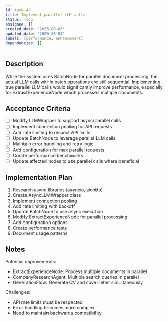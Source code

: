 ```yaml
---
id: task-48
title: Implement parallel LLM calls
status: Todo
assignee: []
created_date: '2025-08-03'
updated_date: '2025-08-03'
labels: [performance, enhancement]
dependencies: []
---
```


## Description

While the system uses BatchNode for parallel document processing, the actual LLM calls within batch operations are still sequential. Implementing true parallel LLM calls would significantly improve performance, especially for ExtractExperienceNode which processes multiple documents.

## Acceptance Criteria

- [ ] Modify LLMWrapper to support async/parallel calls
- [ ] Implement connection pooling for API requests
- [ ] Add rate limiting to respect API limits
- [ ] Update BatchNode to leverage parallel LLM calls
- [ ] Maintain error handling and retry logic
- [ ] Add configuration for max parallel requests
- [ ] Create performance benchmarks
- [ ] Update affected nodes to use parallel calls where beneficial

## Implementation Plan

1. Research async libraries (asyncio, aiohttp)
2. Create AsyncLLMWrapper class
3. Implement connection pooling
4. Add rate limiting with backoff
5. Update BatchNode to use async execution
6. Modify ExtractExperienceNode for parallel processing
7. Add configuration options
8. Create performance tests
9. Document usage patterns

## Notes

Potential improvements:
- ExtractExperienceNode: Process multiple documents in parallel
- CompanyResearchAgent: Multiple search queries in parallel
- GenerationFlow: Generate CV and cover letter simultaneously

Challenges:
- API rate limits must be respected
- Error handling becomes more complex
- Need to maintain backwards compatibility